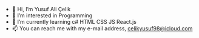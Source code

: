 - 👋 Hi, I’m Yusuf Ali Çelik
- 👀 I’m interested in Programming
- 🌱 I’m currently learning c# HTML CSS JS React.js
- 📫 You can reach me with my e-mail address, celikyusuf98@icloud.com

